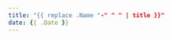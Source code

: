 ```yaml
---
title: "{{ replace .Name "-" " " | title }}"
date: {{ .Date }}
---
```




<!--more-->

<!-- {{< picture name="featuredImage.jpg" alt="featuredAlt" >}} -->
